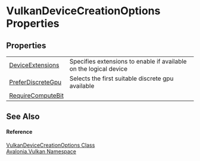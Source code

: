 # VulkanDeviceCreationOptions Properties




## Properties
<table>
<tr>
<td><a href="P_Avalonia_Vulkan_VulkanDeviceCreationOptions_DeviceExtensions">DeviceExtensions</a></td>
<td>Specifies extensions to enable if available on the logical device</td>
</tr>
<tr>
<td><a href="P_Avalonia_Vulkan_VulkanDeviceCreationOptions_PreferDiscreteGpu">PreferDiscreteGpu</a></td>
<td>Selects the first suitable discrete gpu available</td>
</tr>
<tr>
<td><a href="P_Avalonia_Vulkan_VulkanDeviceCreationOptions_RequireComputeBit">RequireComputeBit</a></td>
<td> </td>
</tr>
</table>

## See Also


#### Reference
<a href="T_Avalonia_Vulkan_VulkanDeviceCreationOptions">VulkanDeviceCreationOptions Class</a>  
<a href="N_Avalonia_Vulkan">Avalonia.Vulkan Namespace</a>  

